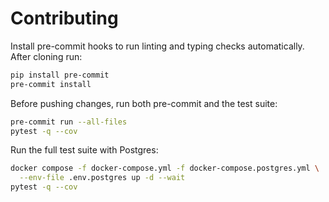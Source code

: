 # Contributing

Install pre-commit hooks to run linting and typing checks automatically. After cloning run:

```bash
pip install pre-commit
pre-commit install
```

Before pushing changes, run both pre-commit and the test suite:

```bash
pre-commit run --all-files
pytest -q --cov
```

Run the full test suite with Postgres:

```bash
docker compose -f docker-compose.yml -f docker-compose.postgres.yml \
  --env-file .env.postgres up -d --wait
pytest -q --cov
```

